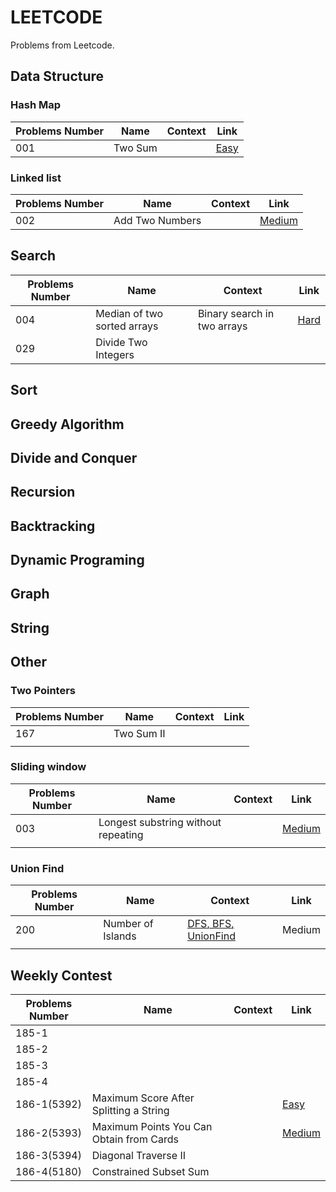 # LEETCODE

Problems from Leetcode.

## Data Structure

### Hash Map

| Problems Number| Name                       | Context                                     | Link        |
| ---------------| -------------------------- | ------------------------------------------- | ----------- |
| 001            | Two Sum                    |                                             | [Easy](https://github.com/OreoDu/LEETCODE/blob/master/Data%20Structure/lc_001.py)    |




### Linked list

| Problems Number| Name                       | Context                                     | Link        |
| ---------------| -------------------------- | ------------------------------------------- | ----------- |
| 002            | Add Two Numbers            |                                             | [Medium](https://github.com/OreoDu/LEETCODE/blob/master/Data%20Structure/lc_002.py)    |

  
## Search

| Problems Number| Name                       | Context                                     | Link        |
| ---------------| -------------------------- | ------------------------------------------- | ----------- |
| 004            | Median of two sorted arrays| Binary search in two arrays  | [Hard](https://github.com/OreoDu/LEETCODE/blob/master/Search/lc_004.py)    |
| 029            | Divide Two Integers        |                              |                                |



## Sort

## Greedy Algorithm

## Divide and Conquer

## Recursion

## Backtracking

## Dynamic Programing

## Graph

## String

## Other

### Two Pointers

| Problems Number| Name                       | Context                                     | Link        |
| ---------------| -------------------------- | ------------------------------------------- | ----------- |
| 167            | Two Sum Ⅱ                 |                              |                                     |
|                |                            |                              |                                     |



### Sliding window

| Problems Number| Name                       | Context                                     | Link        |
| ---------------| -------------------------- | ------------------------------------------- | ----------- |
| 003           | Longest substring without repeating        |                              |   [Medium](https://github.com/OreoDu/LEETCODE/blob/master/Other/SlidingWindow/lc_003.py)                                  |
|               |                                            |                              |                                     |


### Union Find

| Problems Number| Name                       | Context                                     | Link        |
| ---------------| -------------------------- | ------------------------------------------- | ----------- |
| 200            | Number of Islands          |[<u>DFS<u>](https://github.com/OreoDu/LEETCODE/blob/master/Other/UnionFind/lc200dfs.java), [<u>BFS<u>](https://github.com/OreoDu/LEETCODE/blob/master/Other/UnionFind/lc200bfs.java), [<u>UnionFind<u>](https://github.com/OreoDu/LEETCODE/blob/master/Other/UnionFind/lc200UnionFind.java)   |   Medium |
|                |                                            |                              |                                     |



## Weekly Contest

| Problems Number| Name                       | Context                                     | Link        |
| ---------------| -------------------------- | ------------------------------------------- | ----------- |
| 185-1          |                    |                              |                                     |
| 185-2          |                    |                              |                                     |
| 185-3          |                   |                              |                                     |
| 185-4             |                    |                              |                                     |
|   186-1(5392)     |   Maximum Score After Splitting a String   |                 | [Easy](https://github.com/OreoDu/LEETCODE/blob/master/WeeklyContest/186-1.py)   |
|   186-2(5393)     |   Maximum Points You Can Obtain from Cards     |             | [Medium](https://github.com/OreoDu/LEETCODE/blob/master/WeeklyContest/186-2.py) |
|   186-3(5394)     |   Diagonal Traverse II        |                              |                                     |
|   186-4(5180)     |   Constrained Subset Sum    |                              |                                     |



